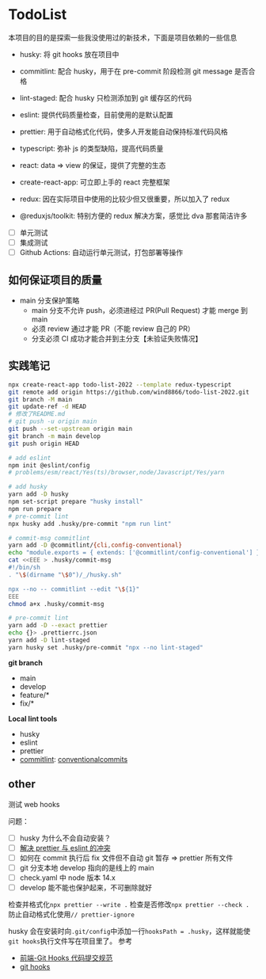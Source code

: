 # TodoList

本项目的目的是探索一些我没使用过的新技术，下面是项目依赖的一些信息

- husky: 将 git hooks 放在项目中
- commitlint: 配合 husky，用于在 pre-commit 阶段检测 git message 是否合格
- lint-staged: 配合 husky 只检测添加到 git 缓存区的代码
- eslint: 提供代码质量检查，目前使用的是默认配置
- prettier: 用于自动格式化代码，使多人开发能自动保持标准代码风格

- typescript: 弥补 js 的类型缺陷，提高代码质量
- react: data => view 的保证，提供了完整的生态
- create-react-app: 可立即上手的 react 完整框架
- redux: 因在实际项目中使用的比较少但又很重要，所以加入了 redux
- @reduxjs/toolkit: 特别方便的 redux 解决方案，感觉比 dva 那套简洁许多

- [ ] 单元测试
- [ ] 集成测试
- [ ] Github Actions: 自动运行单元测试，打包部署等操作

## 如何保证项目的质量

- main 分支保护策略
  - main 分支不允许 push，必须进经过 PR(Pull Request) 才能 merge 到 main
  - 必须 review 通过才能 PR（不能 review 自己的 PR）
  - 分支必须 CI 成功才能合并到主分支【未验证失败情况】

## 实践笔记

```bash
npx create-react-app todo-list-2022 --template redux-typescript
git remote add origin https://github.com/wind8866/todo-list-2022.git
git branch -M main
git update-ref -d HEAD
# 修改了README.md
# git push -u origin main
git push --set-upstream origin main
git branch -m main develop
git push origin HEAD

# add eslint
npm init @eslint/config
# problems/esm/react/Yes(ts)/browser,node/Javascript/Yes/yarn

# add husky
yarn add -D husky
npm set-script prepare "husky install"
npm run prepare
# pre-commit lint
npx husky add .husky/pre-commit "npm run lint"

# commit-msg commitlint
yarn add -D @commitlint/{cli,config-conventional}
echo "module.exports = { extends: ['@commitlint/config-conventional'] };" > commitlint.config.js
cat <<EEE > .husky/commit-msg
#!/bin/sh
. "\$(dirname "\$0")/_/husky.sh"

npx --no -- commitlint --edit "\${1}"
EEE
chmod a+x .husky/commit-msg

# pre-commit lint
yarn add -D --exact prettier
echo {}> .prettierrc.json
yarn add -D lint-staged
yarn husky set .husky/pre-commit "npx --no lint-staged"
```

**git branch**

- main
- develop
- feature/\*
- fix/\*

**Local lint tools**

- husky
- eslint
- prettier
- [commitlint](https://github.com/conventional-changelog/commitlint): [conventionalcommits](https://www.conventionalcommits.org/zh-hans/v1.0.0/)

## other

测试 web hooks

问题：

- [ ] husky 为什么不会自动安装？
- [ ] [解决 prettier 与 eslint 的冲突](https://prettier.io/docs/en/install.html#eslint-and-other-linters)
- [ ] 如何在 commit 执行后 fix 文件但不自动 git 暂存 => prettier 所有文件
- [ ] git 分支本地 develop 指向的是线上的 main
- [ ] check.yaml 中 node 版本 14.x
- [ ] develop 能不能也保护起来，不可删除就好

检查并格式化`npx prettier --write .`
检查是否修改`npx prettier --check .`
防止自动格式化使用`// prettier-ignore`

husky 会在安装时向`.git/config`中添加一行`hooksPath = .husky`，这样就能使`git hooks`执行文件写在项目里了。
参考

- [前端-Git Hooks 代码提交规范](https://juejin.cn/post/7008884141496205343)
- [git hooks](https://git-scm.com/book/zh/v2/%E8%87%AA%E5%AE%9A%E4%B9%89-Git-Git-%E9%92%A9%E5%AD%90)
